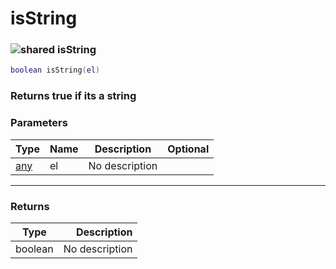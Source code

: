 # isString

### ![shared](../../home/global/.gitbook/assets/shared.png) isString

```lua
boolean isString(el)
```

### Returns true if its a string

### Parameters

| Type                               | Name | Description    | Optional |
| ---------------------------------- | ---- | -------------- | -------: |
| [any](../../home/global/home/any/) | el   | No description |          |

***

### Returns

| Type    |    Description |
| ------- | -------------: |
| boolean | No description |
